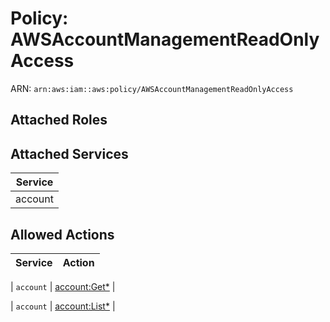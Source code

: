 # Policy: AWSAccountManagementReadOnlyAccess

ARN: `arn:aws:iam::aws:policy/AWSAccountManagementReadOnlyAccess`

## Attached Roles

## Attached Services

| Service |
|---------|
| account |

## Allowed Actions

| Service | Action |
|:-------:|--------|

| `account` | [account:Get*](../actions.md#account:getall) |

| `account` | [account:List*](../actions.md#account:listall) |

